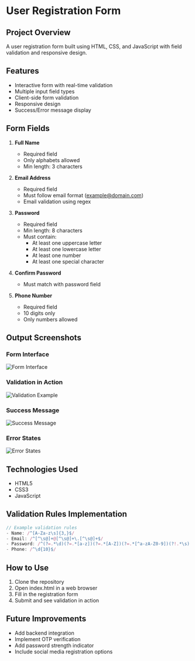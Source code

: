 # User Registration Form

## Project Overview
A user registration form built using HTML, CSS, and JavaScript with field validation and responsive design.

## Features
- Interactive form with real-time validation
- Multiple input field types
- Client-side form validation
- Responsive design
- Success/Error message display

## Form Fields
1. **Full Name**
   - Required field
   - Only alphabets allowed
   - Min length: 3 characters

2. **Email Address**
   - Required field
   - Must follow email format (example@domain.com)
   - Email validation using regex

3. **Password**
   - Required field
   - Min length: 8 characters
   - Must contain:
     - At least one uppercase letter
     - At least one lowercase letter
     - At least one number
     - At least one special character

4. **Confirm Password**
   - Must match with password field

5. **Phone Number**
   - Required field
   - 10 digits only
   - Only numbers allowed

## Output Screenshots

### Form Interface
![Form Interface](./assignment-1_img/form_interface.png)

### Validation in Action
![Validation Example](./assignment-1_img/validation.png)

### Success Message
![Success Message](./assignment-1_img/success.png)

### Error States
![Error States](./assignment-1_img/error.png)

## Technologies Used
- HTML5
- CSS3
- JavaScript


## Validation Rules Implementation
```javascript
// Example validation rules
- Name: /^[A-Za-z\s]{3,}$/
- Email: /^[^\s@]+@[^\s@]+\.[^\s@]+$/
- Password: /^(?=.*\d)(?=.*[a-z])(?=.*[A-Z])(?=.*[^a-zA-Z0-9])(?!.*\s).{8,}$/
- Phone: /^\d{10}$/
```

## How to Use
1. Clone the repository
2. Open index.html in a web browser
3. Fill in the registration form
4. Submit and see validation in action

## Future Improvements
- Add backend integration
- Implement OTP verification
- Add password strength indicator
- Include social media registration options
